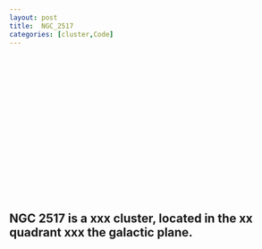 ```yaml
---
layout: post
title:  NGC_2517
categories: [cluster,Code]
---
```


<!-- include Aladin Lite CSS file in the head section of your page -->
<link rel="stylesheet" href="https://aladin.u-strasbg.fr/AladinLite/api/v2/latest/aladin.min.css" />
 <!-- you can skip the following line if your page already integrates the jQuery library -->
<script type="text/javascript" src="https://code.jquery.com/jquery-1.12.1.min.js" charset="utf-8"></script>
 


<div>
  <div style="float:left">
<!-- Aladin Lite viewer -->
<div id="aladin-lite-div" align="left" style="width:250px;height:250px;"></div>
<script type="text/javascript" src="https://aladin.u-strasbg.fr/AladinLite/api/v2/latest/aladin.min.js" charset="utf-8"></script>
<script type="text/javascript">
var aladin = A.aladin('#aladin-lite-div', {survey: "P/DSS2/color", fov:0.5, target: "ngc 2516"});
</script>
  </div>
  <div style="float:left">
    <h2> NGC 2517 is a xxx cluster, located in the xx quadrant xxx the galactic plane.</h2> 
  </div>
</div>






<!-- <div style="text-align:justify; margin: 0px 0px 0px 50px">'Hullo, Mole!' said the Water Rat.<br>
'Hullo, Rat!' said the Mole.<br>
'Would you like to come over?' enquired the Rat presently.<br>
'Oh, its all very well to TALK,' said the Mole, rather pettishly, he being new to a river and riverside life and its ways.<br>
The Rat said nothing, but stooped and unfastened a rope and hauled on it; then lightly stepped into a little boat which the Mole had not observed. It was painted blue outside and white within, and was just the size for two animals; and the Mole's whole heart went out to it at once, even though he did not yet fully understand its uses.
</div> -->